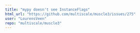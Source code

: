 ```yaml
---
title: "mypy doesn't see InstanceFlags"
html_url: "https://github.com/multiscale/muscle3/issues/275"
user: "LourensVeen"
repo: "multiscale/muscle3"
---
```


